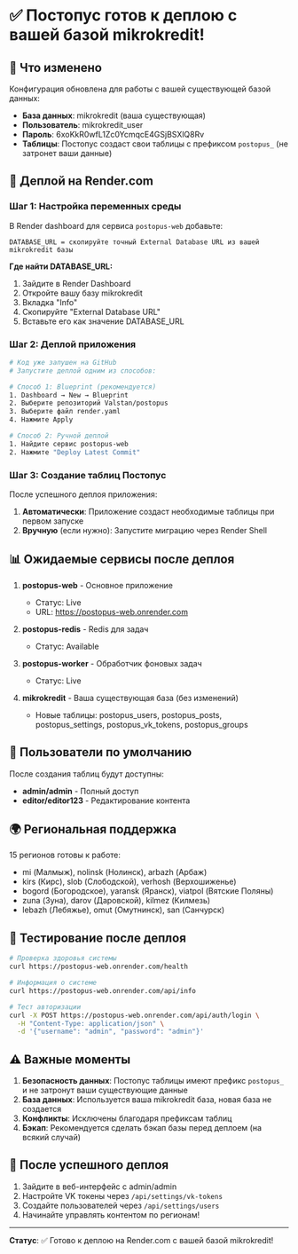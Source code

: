 # ✅ Постопус готов к деплою с вашей базой mikrokredit!

## 🎯 Что изменено

Конфигурация обновлена для работы с вашей существующей базой данных:

- **База данных**: mikrokredit (ваша существующая)
- **Пользователь**: mikrokredit_user  
- **Пароль**: 6xoKkR0wfL1Zc0YcmqcE4GSjBSXlQ8Rv
- **Таблицы**: Постопус создаст свои таблицы с префиксом `postopus_` (не затронет ваши данные)

## 🚀 Деплой на Render.com

### Шаг 1: Настройка переменных среды
В Render dashboard для сервиса `postopus-web` добавьте:

```
DATABASE_URL = скопируйте точный External Database URL из вашей mikrokredit базы
```

**Где найти DATABASE_URL:**
1. Зайдите в Render Dashboard
2. Откройте вашу базу mikrokredit
3. Вкладка "Info" 
4. Скопируйте "External Database URL"
5. Вставьте его как значение DATABASE_URL

### Шаг 2: Деплой приложения
```bash
# Код уже запушен на GitHub
# Запустите деплой одним из способов:

# Способ 1: Blueprint (рекомендуется)
1. Dashboard → New → Blueprint
2. Выберите репозиторий Valstan/postopus
3. Выберите файл render.yaml
4. Нажмите Apply

# Способ 2: Ручной деплой
1. Найдите сервис postopus-web
2. Нажмите "Deploy Latest Commit"
```

### Шаг 3: Создание таблиц Постопус
После успешного деплоя приложения:

1. **Автоматически**: Приложение создаст необходимые таблицы при первом запуске
2. **Вручную** (если нужно): Запустите миграцию через Render Shell

## 📊 Ожидаемые сервисы после деплоя

1. **postopus-web** - Основное приложение
   - Статус: Live 
   - URL: https://postopus-web.onrender.com

2. **postopus-redis** - Redis для задач
   - Статус: Available

3. **postopus-worker** - Обработчик фоновых задач
   - Статус: Live

4. **mikrokredit** - Ваша существующая база (без изменений)
   - Новые таблицы: postopus_users, postopus_posts, postopus_settings, postopus_vk_tokens, postopus_groups

## 🔐 Пользователи по умолчанию

После создания таблиц будут доступны:
- **admin/admin** - Полный доступ
- **editor/editor123** - Редактирование контента

## 🌍 Региональная поддержка

15 регионов готовы к работе:
- mi (Малмыж), nolinsk (Нолинск), arbazh (Арбаж)
- kirs (Кирс), slob (Слободской), verhosh (Верхошиженье)  
- bogord (Богородское), yaransk (Яранск), viatpol (Вятские Поляны)
- zuna (Зуна), darov (Даровской), kilmez (Килмезь)
- lebazh (Лебяжье), omut (Омутнинск), san (Санчурск)

## 🧪 Тестирование после деплоя

```bash
# Проверка здоровья системы
curl https://postopus-web.onrender.com/health

# Информация о системе  
curl https://postopus-web.onrender.com/api/info

# Тест авторизации
curl -X POST https://postopus-web.onrender.com/api/auth/login \
  -H "Content-Type: application/json" \
  -d '{"username": "admin", "password": "admin"}'
```

## ⚠️ Важные моменты

1. **Безопасность данных**: Постопус таблицы имеют префикс `postopus_` и не затронут ваши существующие данные
2. **База данных**: Используется ваша mikrokredit база, новая база не создается
3. **Конфликты**: Исключены благодаря префиксам таблиц
4. **Бэкап**: Рекомендуется сделать бэкап базы перед деплоем (на всякий случай)

## 🎉 После успешного деплоя

1. Зайдите в веб-интерфейс с admin/admin
2. Настройте VK токены через `/api/settings/vk-tokens`
3. Создайте пользователей через `/api/settings/users`
4. Начинайте управлять контентом по регионам!

---

**Статус**: ✅ Готово к деплою на Render.com с вашей базой mikrokredit!
